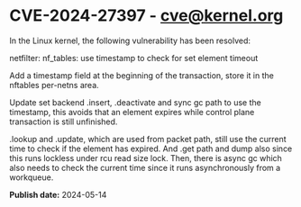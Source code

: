 # CVE-2024-27397 - cve@kernel.org

In the Linux kernel, the following vulnerability has been resolved:

netfilter: nf_tables: use timestamp to check for set element timeout

Add a timestamp field at the beginning of the transaction, store it
in the nftables per-netns area.

Update set backend .insert, .deactivate and sync gc path to use the
timestamp, this avoids that an element expires while control plane
transaction is still unfinished.

.lookup and .update, which are used from packet path, still use the
current time to check if the element has expired. And .get path and dump
also since this runs lockless under rcu read size lock. Then, there is
async gc which also needs to check the current time since it runs
asynchronously from a workqueue.

**Publish date:** 2024-05-14
